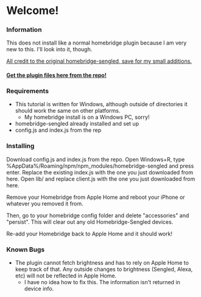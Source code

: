 # Welcome!
### Information
This does not install like a normal homebridge plugin because I am very new to this. I'll look into it, though.

[All credit to the original homebridge-sengled, save for my small additions.](https://github.com/j796160836/homebridge-sengled)

#### [Get the plugin files here from the repo!](https://github.com/EthanRDoesMC/homebridge-sengled-ethanr)

### Requirements
- This tutorial is written for Windows, although outside of directories it should work the same on other platforms.
  - My homebridge install is on a Windows PC, sorry!
- homebridge-sengled already installed and set up
- config.js and index.js from the rep

### Installing
Download config.js and index.js from the repo.
Open Windows+R, type %AppData%/Roaming/npm/npm_modules/homebridge-sengled and press enter.
Replace the existing index.js with the one you just downloaded from here.
Open lib/ and replace client.js with the one you just downloaded from here.

Remove your Homebridge from Apple Home and reboot your iPhone or whatever you removed it from.

Then, go to your homebridge config folder and delete "accessories" and "persist". This will clear out any old Homebridge-Sengled devices. 

Re-add your Homebridge back to Apple Home and it should work!

### Known Bugs
- The plugin cannot fetch brightness and has to rely on Apple Home to keep track of that. Any outside changes to brightness (Sengled, Alexa, etc) will not be reflected in Apple Home.
  - I have no idea how to fix this. The information isn't returned in device info.
